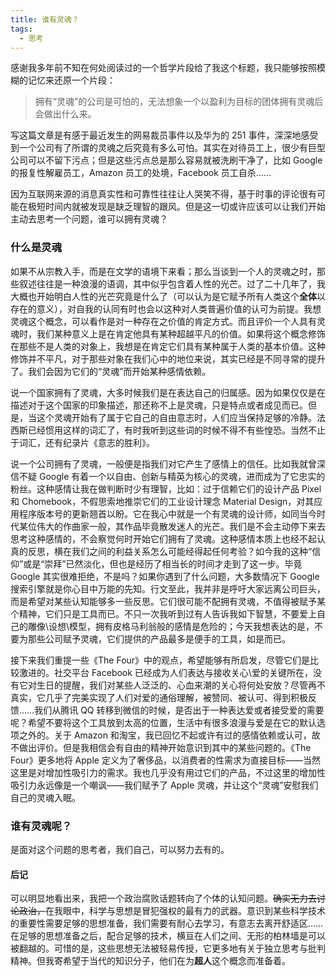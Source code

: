 ```yaml
---
title: 谁有灵魂？
tags:
  - 思考
---
```


感谢我多年前不知在何处阅读过的一个哲学片段给了我这个标题，我只能够按照模糊的记忆来还原一个片段：

> 拥有“灵魂”的公司是可怕的，无法想象一个以盈利为目标的团体拥有灵魂后会做出什么来。

写这篇文章是有感于最近发生的网易裁员事件以及华为的 251 事件，深深地感受到一个公司有了所谓的灵魂之后究竟有多么可怕。其实在对待员工上，很少有巨型公司可以不留下污点；但是这些污点总是那么容易就被洗刷干净了，比如 Google 的报复性解雇员工，Amazon 员工的处境，Facebook 员工自杀……

因为互联网来源的消息真实性和可靠性往往让人哭笑不得，基于时事的评论很有可能在极短时间内就被发现是缺乏理智的跟风。但是这一切或许应该可以让我们开始主动去思考一个问题，谁可以拥有灵魂？

### 什么是灵魂

如果不从宗教入手，而是在文学的语境下来看；那么当谈到一个人的灵魂之时，那些叙述往往是一种浪漫的语调，其中似乎包含着人性的光芒。过了二十几年了，我大概也开始明白人性的光芒究竟是什么了（可以认为是它赋予所有人类这个**全体**以存在的意义），对自我的认同有时也会以这种对人类普遍价值的认可为前提。我想灵魂这个概念，可以看作是对一种存在之价值的肯定方式。而且评价一个人具有灵魂时，我们某种意义上是在肯定他具有某种超越平凡的价值。如果将这个概念修饰在那些不是人类的对象上，我想是在肯定它们具有某种属于人类的基本价值。这种修饰并不平凡，对于那些对象在我们心中的地位来说，其实已经是不同寻常的提升了。我们会因为它们的“灵魂”而开始某种感情依赖。

说一个国家拥有了灵魂，大多时候我们是在表达自己的归属感。因为如果仅仅是在描述对于这个国家的印象描述，那还称不上是灵魂，只是特点或者成见而已。但是，当这个灵魂开始有了属于它自己的自由意志时，人们应当保持足够的冷静。法西斯已经惯用这样的词汇了，有时我听到这些词的时候不得不有些惶恐。当然不止于词汇，还有纪录片《意志的胜利》。

说一个公司拥有了灵魂，一般便是指我们对它产生了感情上的信任。比如我就曾深信不疑 Google 有着一个以自由、创新与精英为核心的灵魂，进而成为了它忠实的粉丝。这种感情让我在做判断时少有理智，比如：过于信赖它们的设计产品 Pixel 和 Chomebook，不假思索地推崇它们的工业设计理念 Material Design，对其应用程序版本号的更新翘首以盼。它在我心中就是一个有灵魂的设计师，如同当今时代某位伟大的作曲家一般，其作品毕竟散发迷人的光芒。我们是不会主动停下来去思考这种感情的，不会察觉何时开始它们拥有了灵魂。这种感情本质上也经不起认真的反思，横在我们之间的利益关系怎么可能经得起任何考验？如今我的这种“信仰”或是“崇拜”已然淡化，但也是经历了相当长的时间才走到了这一步。毕竟 Google 其实很难拒绝，不是吗？如果你遇到了什么问题，大多数情况下 Google 搜索引擎就是你心目中万能的先知。行文至此，我并非是呼吁大家远离公司巨头，而是希望对某些认知能够多一些反思。它们很可能不配拥有灵魂，不值得被赋予某个精神，它们只是工具而已。不只一次我听到过有人告诉我如下智慧，不要爱上自己的雕像\\设想\\模型，拥有皮格马利翁般的感情是危险的；今天我想表达的是，不要为那些公司赋予灵魂，它们提供的产品最多是便手的工具，如是而已。

接下来我们重提一些《The Four》中的观点，希望能够有所启发，尽管它们是比较激进的。社交平台 Facebook 已经成为人们表达与接收关心\\爱的关键所在，没有它对生日的提醒，我们对某些人泛泛的、心血来潮的关心将何处安放？尽管再不真实，它几乎了完美实现了人们对爱的通俗理解，被赞同、被认可、得到积极反馈……我们从腾讯 QQ 转移到微信的时候，是否出于一种表达爱或者接受爱的需要呢？希望不要将这个工具放到太高的位置，生活中有很多浪漫与爱是在它的默认选项之外的。关于 Amazon 和淘宝，我已回忆不起或许有过的感情依赖或认可，故不做出评价。但是我相信会有自由的精神开始意识到其中的某些问题的。《The Four》更多地将 Apple 定义为了奢侈品，以消费者的性需求为直接目标——当然这里是对增加性吸引力的需求。我也几乎没有用过它们的产品，不过这里的增加性吸引力永远像是一个嘲讽——我们赋予了 Apple 灵魂，并让这个“灵魂”安慰我们自己的灵魂入眠。

### 谁有灵魂呢？

是面对这个问题的思考者，我们自己，可以努力去有的。

#### 后记

可以明显地看出来，我把一个政治腐败话题转向了个体的认知问题。~~确实无力去讨论政治，~~在我眼中，科学与思想是冒犯强权的最有力的武器。意识到某些科学技术的重要性需要足够的思想准备，我们需要有耐心去学习，有意志去离开舒适区……在足够的思想准备之后，配合足够的技术，横亘在人们之间、无形的柏林墙是可以被翻越的。可惜的是，这些思想无法被轻易传授，它更多地有关于独立思考与批判精神。但我寄希望于当代的知识分子，他们在为**超人**这个概念而准备着。
